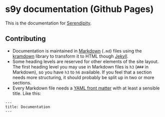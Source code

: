 # s9y documentation (Github Pages)

This is the documentation for [Serendipity](http://s9y.org).

## Contributing

* Documentation is maintained in [Markdown](https://daringfireball.net/projects/markdown/) (`.md`) files using the [kramdown](http://kramdown.gettalong.org/) library to transform it to HTML though [Jekyll](http://jekyllrb.com/).
* Some heading levels are reserved for other elements of the site layout. The first heading level you may use in Markdown files is `h3` (`###` in Markdown), so you have `h3` to `h6` available. If you feel that a section needs more structuring, it should probably be split up in two or more sections.
* Every Markdown file needs a [YAML front matter](http://jekyllrb.com/docs/frontmatter/) with at least a sensible title. Like this:

```
---
title: Documentation
---
```
